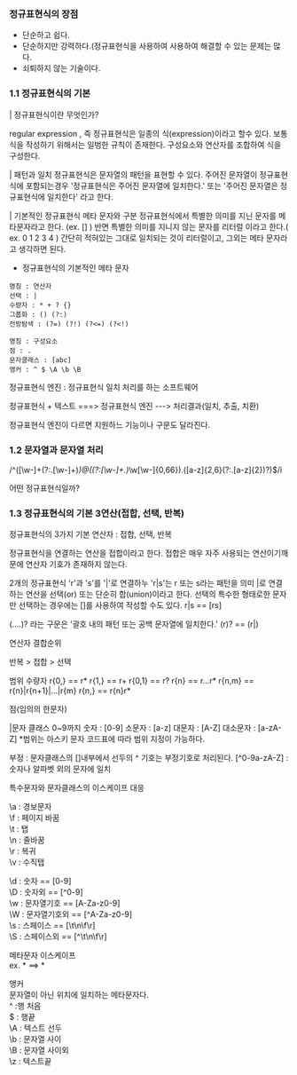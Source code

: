
### 정규표현식의 장점
- 단순하고 쉽다. 
- 단순하지만 강력하다.(정규표현식을 사용하여 사용하여 해결할 수 있는 문제는 많다.
- 쇠퇴하지 않는 기술이다.


### 1.1 정규표현식의 기본

| 정규표현식이란 무엇인가?

regular expression , 즉 정규표현식은 일종의 식(expression)이라고 할수 있다.
보통 식을 작성하기 위해서는 일벙한 규칙이 존재한다. 
구성요소와 연산자를 조합하여 식을 구성한다.

| 패턴과 일치
정규표현식은 문자열의 패턴을 표현할 수 있다.
주어진 문자열이 정규표현식에 포함되는경우 '정규표현식은 주어진 문자열에 일치한다.' 또는 '주어진 문자열은 정규표현식에 일치한다' 라고 한다.

| 기본적인 정규표현식 메타 문자와 구분
정규표현식에서 특별한 의미를 지닌 문자를 메타문자라고 한다. (ex. [] ) 
반면 특별한 의미를 지니지 않는 문자를 리터럴 이라고 한다.( ex. 0 1 2 3 4 )
간단히 적혀있는 그대로 일치되는 것이 리터럴이고, 그외는 메타 문자라고 생각하면 된다.

- 정규표현식의 기본적인 메타 문자  

```
명칭 : 연산자  
선택 : |  
수량자 : * + ? {}  
그룹화 : () (?:)  
전방탐색 : (?=) (?!) (?<=) (?<!)  

명칭 : 구성요소
점 : .
문자클래스 : [abc]
앵커 : ^ $ \A \b \B

```

정규표현식 엔진 : 정규표현식 일치 처리를 하는 소프트웨어

정규표현식 + 텍스트 ===> 정규표현식 엔진 ---> 처리결과(일치, 추출, 치환)

정규표현식 엔진이 다르면 지원하느 기능이나 구문도 달라진다.

### 1.2 문자열과 문자열 처리

/^([\w-]+(?:\.[\w-]+)*)@((?:[\w-]+\.)*\w[\w-]{0,66})\.([a-z]{2,6}(?:\.[a-z]{2})?)$/i


어떤 정규표현식일까?

### 1.3 정규표현식의 기본 3연산(접합, 선택, 반복)

정규표현식의 3가지 기본 연산자 : 접합, 선택, 반복

정규표현식을 연결하는 연산을 접합이라고 한다. 접합은 매우 자주 사용되는 연산이기깨문에 연산자 기호가 존재하지 않는다.

2개의 정규표현식 'r'과 's'를 '|'로 연결하누 'r|s'는 r 또는 s라는 패턴을 의미
|로 연결하는 연산을 선택(or) 또는 단순히 합(union)이라고 한다.
선택의 특수한 형태로한 문자만 선택하는 경우에는 []를 사용하여 작성할 수도 있다.
r|s == [rs]

(....)? 라는 구문은 '괄호 내의 패턴 또는 공백 문자열에 일치한다.'
(r)? == (r|)

연산자 결합순위

반복 > 접합 > 선택

범위 수량자
r{0,} == r*
r{1,} == r+
r{0,1} == r?
r{n} == r...r*
r{n,m} == r{n}|r{n+1}|...|r{m}
r{n,} == r{n}r*


점(임의의 한문자)

|문자 클래스
0~9까지 숫자 : [0-9]
소문자 : [a-z]
대문자 : [A-Z]
대소문자 : [a-zA-Z]
*범위는 아스키 문자 코드표에 따라 범위 지정이 가능하다.

부정 :  문자클래스의 []내부에서 선두의 ^ 기호는 부정기호로 처리된다.
[^0-9a-zA-Z] : 숫자나 알파벳 외의 문자에 일치

특수문자와 문자클래스의 이스케이프 대응

\a : 경보문자  
\f : 페이지 바꿈  
\t : 탭  
\n : 줄바꿈  
\r : 복귀  
\v : 수직탭  

\d : 숫자 == [0-9]  
\D : 숫자외 == [^0-9]  
\w : 문자열기호 == [A-Za-z0-9]  
\W : 문자열기호외  == [^A-Za-z0-9]  
\s : 스페이스 == [\t\n\f\r]  
\S : 스페이스외 == [^\t\n\f\r]  

메타문자 이스케이프  
ex. * ==> \*  

앵커  
문자열이 아닌 위치에 일치하는 메타문자다.  
^ :행 처음  
$ : 행끝  
\A : 텍스트 선두  
\b : 문자열 사이  
\B : 문자열 사이외  
\z : 텍스트끝  